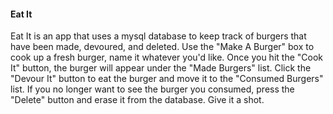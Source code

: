#### Eat It
Eat It is an app that uses a mysql database to keep track of burgers that have been made, devoured, and deleted. Use the "Make A Burger" box to cook up a fresh burger, name it whatever you'd like. Once you hit the "Cook It" button, the burger will appear under the "Made Burgers" list. Click the "Devour It" button to eat the burger and move it to the "Consumed Burgers" list. If you no longer want to see the burger you consumed, press the "Delete" button and erase it from the database. Give it a shot.
